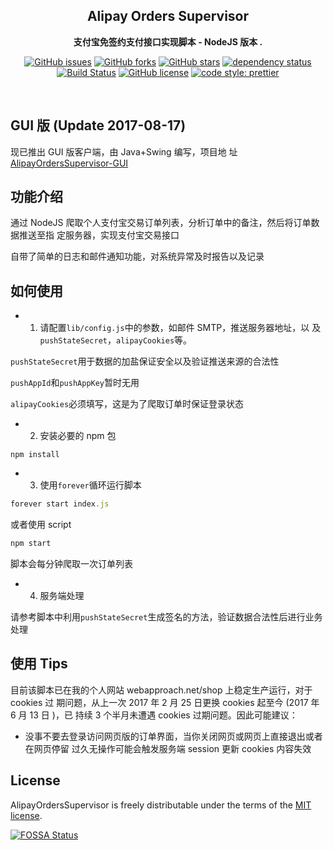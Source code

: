 <div align="center">

## Alipay Orders Supervisor

**支付宝免签约支付接口实现脚本 - NodeJS 版本 .**

[![GitHub issues](https://img.shields.io/github/issues/thundernet8/AlipayOrdersSupervisor.svg)](https://github.com/thundernet8/AlipayOrdersSupervisor/issues)
[![GitHub forks](https://img.shields.io/github/forks/thundernet8/AlipayOrdersSupervisor.svg)](https://github.com/thundernet8/AlipayOrdersSupervisor/network)
[![GitHub stars](https://img.shields.io/github/stars/thundernet8/AlipayOrdersSupervisor.svg)](https://github.com/thundernet8/AlipayOrdersSupervisor/stargazers)
[![dependency status](https://img.shields.io/david/thundernet8/AlipayOrdersSupervisor.svg?maxAge=3600&style=flat)](https://david-dm.org/thundernet8/AlipayOrdersSupervisor)
[![Build Status](https://travis-ci.org/thundernet8/AlipayOrdersSupervisor.svg?branch=master)](https://travis-ci.org/thundernet8/AlipayOrdersSupervisor)
[![GitHub license](https://img.shields.io/github/license/thundernet8/AlipayOrdersSupervisor.svg)](https://github.com/thundernet8/AlipayOrdersSupervisor/blob/master/LICENSE)
[![code style: prettier](https://img.shields.io/badge/code_style-prettier-ff69b4.svg?style=flat-square)](https://github.com/prettier/prettier)

</div>

<br>

## GUI 版 (Update 2017-08-17)

现已推出 GUI 版客户端，由 Java+Swing 编写，项目地
址[AlipayOrdersSupervisor-GUI](https://github.com/thundernet8/AlipayOrdersSupervisor-GUI)

## 功能介绍

通过 NodeJS 爬取个人支付宝交易订单列表，分析订单中的备注，然后将订单数据推送至指
定服务器，实现支付宝交易接口

自带了简单的日志和邮件通知功能，对系统异常及时报告以及记录

## 如何使用

* 1. 请配置`lib/config.js`中的参数，如邮件 SMTP，推送服务器地址，以
     及`pushStateSecret`，`alipayCookies`等。

`pushStateSecret`用于数据的加盐保证安全以及验证推送来源的合法性

`pushAppId`和`pushAppKey`暂时无用

`alipayCookies`必须填写，这是为了爬取订单时保证登录状态

* 2. 安装必要的 npm 包

```
npm install
```

* 3. 使用`forever`循环运行脚本

```typescript
forever start index.js
```

或者使用 script

```typescript
npm start
```

脚本会每分钟爬取一次订单列表

* 4. 服务端处理

请参考脚本中利用`pushStateSecret`生成签名的方法，验证数据合法性后进行业务处理

## 使用 Tips

目前该脚本已在我的个人网站 webapproach.net/shop 上稳定生产运行，对于 cookies 过
期问题，从上一次 2017 年 2 月 25 日更换 cookies 起至今 (2017 年 6 月 13 日 )，已
持续 3 个半月未遭遇 cookies 过期问题。因此可能建议：

* 没事不要去登录访问网页版的订单界面，当你关闭网页或网页上直接退出或者在网页停留
  过久无操作可能会触发服务端 session 更新 cookies 内容失效

## License

AlipayOrdersSupervisor is freely distributable under the terms of the
[MIT license](https://github.com/thundernet8/AlipayOrdersSupervisor/blob/master/LICENSE).

[![FOSSA Status](https://app.fossa.io/api/projects/git%2Bgithub.com%2Fthundernet8%2FAlipayOrdersSupervisor.svg?type=large)](https://app.fossa.io/projects/git%2Bgithub.com%2Fthundernet8%2FAlipayOrdersSupervisor?ref=badge_large)
